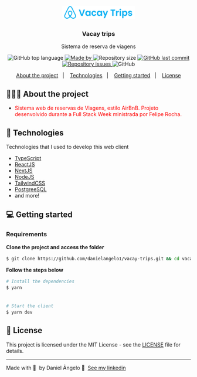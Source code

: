 <h1 align="center">
	<img alt="Logo" src="./public/logo.png" width="200px" />

</h1>

<h3 align="center">
Vacay trips
</h3>

<p align="center">Sistema de reserva de viagens</p>

<p align="center">
  <img alt="GitHub top language" src="https://img.shields.io/github/languages/top/danielangelo1/vacay-trips">

  <a href="https://www.linkedin.com/in/daniel%C3%A2ngelo/">
    <img alt="Made by" src="https://img.shields.io/badge/made%20by-Daniel%20Ângelo-gree">
  </a>
  
  <img alt="Repository size" src="https://img.shields.io/github/repo-size/danielangelo1/vacay-trips">
  
  <a href="https://github.com/danielangelo1/vacay-trips/commits/master">
    <img alt="GitHub last commit" src="https://img.shields.io/github/last-commit/danielangelo1/vacay-trips">
  </a>
  
  <a href="https://github.com/danielangelo1/vacay-trips/issues">
    <img alt="Repository issues" src="https://img.shields.io/github/issues/danielangelo1/vacay-trips">
  </a>
  
  <img alt="GitHub" src="https://img.shields.io/github/license/danielangelo1/vacay-trips">
</p>

<p align="center">
  <a href="#-about-the-project">About the project</a>&nbsp;&nbsp;&nbsp;|&nbsp;&nbsp;&nbsp;
  <a href="#-technologies">Technologies</a>&nbsp;&nbsp;&nbsp;|&nbsp;&nbsp;&nbsp;
  <a href="#-getting-started">Getting started</a>&nbsp;&nbsp;&nbsp;|&nbsp;&nbsp;&nbsp;
  <a href="#-license">License</a>
</p>

## 👨🏻‍💻 About the project

- <p style="color: red;">Sistema web de reservas de Viagens, estilo AirBnB. Projeto desenvolvido durante a Full Stack Week ministrada por Felipe Rocha.</p>

## 🚀 Technologies

Technologies that I used to develop this web client

- [TypeScript](https://www.typescriptlang.org/)
- [ReactJS](https://reactjs.org/)
- [NextJS](https://nextjs.org/)
- [NodeJS](https://nodejs.org/en)
- [TailwindCSS](https://tailwindcss.com/)
- [PostgreeSQL](https://www.postgresql.org/)
- and more!

## 💻 Getting started

### Requirements


**Clone the project and access the folder**

```bash
$ git clone https://github.com/danielangelo1/vacay-trips.git && cd vacay-trips
```

**Follow the steps below**

```bash
# Install the dependencies
$ yarn


# Start the client
$ yarn dev
```


## 📝 License

This project is licensed under the MIT License - see the [LICENSE](LICENSE) file for details.

---

Made with 💜 &nbsp;by Daniel Ângelo 👋 &nbsp;[See my linkedin](https://www.linkedin.com/in/daniel%C3%A2ngelo/)

